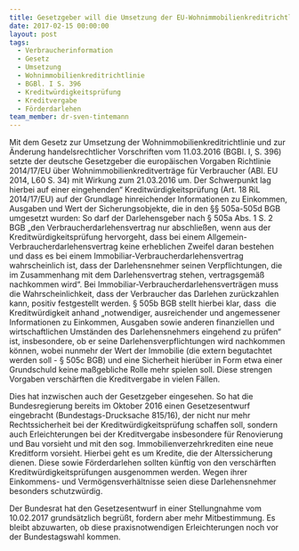 ```yaml
---
title: Gesetzgeber will die Umsetzung der EU-Wohnimmobilienkreditrichtlinie entschärfen
date: 2017-02-15 00:00:00
layout: post
tags:
  - Verbraucherinformation
  - Gesetz
  - Umsetzung
  - Wohnimmobilienkreditrichtlinie
  - BGBl. I S. 396
  - Kreditwürdigkeitsprüfung
  - Kreditvergabe
  - Förderdarlehen
team_member: dr-sven-tintemann
---
```



Mit dem Gesetz zur Umsetzung der Wohnimmobilienkreditrichtlinie und zur Änderung handelsrechtlicher Vorschriften vom 11.03.2016 (BGBl. I, S. 396) setzte der deutsche Gesetzgeber die europäischen Vorgaben Richtlinie 2014/17/EU über Wohnimmobilienkreditverträge für Verbraucher (ABl. EU 2014, L60 S. 34) mit Wirkung zum 21.03.2016 um. Der Schwerpunkt lag hierbei auf einer eingehenden“ Kreditwürdigkeitsprüfung (Art. 18 RiL 2014/17/EU) auf der Grundlage hinreichender Informationen zu Einkommen, Ausgaben und Wert der Sicherungsobjekte, die in den §§ 505a-505d BGB umgesetzt wurden: So darf der Darlehensgeber nach § 505a Abs. 1 S. 2 BGB „den Verbraucherdarlehensvertrag nur abschließen, wenn aus der Kreditwürdigkeitsprüfung hervorgeht, dass bei einem Allgemein-Verbraucherdarlehensvertrag keine erheblichen Zweifel daran bestehen und dass es bei einem Immobiliar-Verbraucherdarlehensvertrag wahrscheinlich ist, dass der Darlehensnehmer seinen Verpflichtungen, die im Zusammenhang mit dem Darlehensvertrag stehen, vertragsgemäß nachkommen wird“. Bei Immobiliar-Verbraucherdarlehensverträgen muss die Wahrscheinlichkeit, dass der Verbraucher das Darlehen zurückzahlen kann, positiv festgestellt werden. § 505b BGB stellt hierbei klar, dass  die Kreditwürdigkeit anhand „notwendiger, ausreichender und angemessener Informationen zu Einkommen, Ausgaben sowie anderen finanziellen und wirtschaftlichen Umständen des Darlehensnehmers eingehend zu prüfen“ ist, insbesondere, ob er seine Darlehensverpflichtungen wird nachkommen können, wobei nunmehr der Wert der Immobilie (die extern begutachtet werden soll - § 505c BGB) und eine Sicherheit hierüber in Form etwa einer Grundschuld keine maßgebliche Rolle mehr spielen soll. Diese strengen Vorgaben verschärften die Kreditvergabe in vielen Fällen.

Dies hat inzwischen auch der Gesetzgeber eingesehen. So hat die Bundesregierung bereits im Oktober 2016 einen Gesetzesentwurf eingebracht (Bundestags-Drucksache 815/16), der nicht nur mehr Rechtssicherheit bei der Kreditwürdigkeitsprüfung schaffen soll, sondern auch Erleichterungen bei der Kreditvergabe insbesondere für Renovierung und Bau vorsieht und mit den sog. Immobilienverzehrkrediten eine neue Kreditform vorsieht. Hierbei geht es um Kredite, die der Alterssicherung dienen. Diese sowie Förderdarlehen sollten künftig von den verschärften Kreditwürdigkeitsprüfungen ausgenommen werden. Wegen ihrer Einkommens- und Vermögensverhältnisse seien diese Darlehensnehmer besonders schutzwürdig.

Der Bundesrat hat den Gesetzesentwurf in einer Stellungnahme vom 10.02.2017 grundsätzlich begrüßt, fordern aber mehr Mitbestimmung. Es bleibt abzuwarten, ob diese praxisnotwendigen Erleichterungen noch vor der Bundestagswahl kommen.